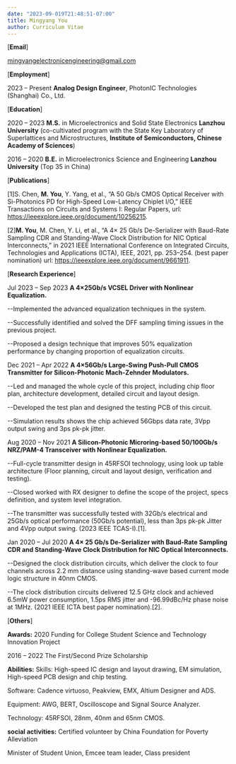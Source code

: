 ```yaml
---
date: "2023-09-019T21:48:51-07:00"
title: Mingyang You
author: Curriculum Vitae
---
```


[**Email**] 

mingyangelectronicengineering@gmail.com

[**Employment**]

2023 – Present **Analog Design Engineer**, PhotonIC Technologies (Shanghai) Co., Ltd.

[**Education**]

2020 – 2023 **M.S.** in Microelectronics and Solid State Electronics
**Lanzhou University** (co-cultivated program with the State Key Laboratory of Superlattices and Microstructures, **Institute of Semiconductors, Chinese Academy of Sciences**)

2016 – 2020 **B.E.** in Microelectronics Science and Engineering
**Lanzhou University** (Top 35 in China)

[**Publications**]

[1]S. Chen, **M. You**, Y. Yang, et al., “A 50 Gb/s CMOS Optical Receiver with Si-Photonics PD for High-Speed Low-Latency Chiplet I/O,” IEEE Transactions on Circuits and Systems I: Regular Papers, url: https://ieeexplore.ieee.org/document/10256215.

[2]**M. You**, M. Chen, Y. Li, et al., “A 4× 25 Gb/s De-Serializer with Baud-Rate Sampling CDR and Standing-Wave Clock
Distribution for NIC Optical Interconnects,” in 2021 IEEE International Conference on Integrated Circuits, Technologies
and Applications (ICTA), IEEE, 2021, pp. 253–254. (best paper nomination) 
url: https://ieeexplore.ieee.org/document/9661911.

[**Research Experience**]

Jul 2023 – Sep 2023 **A 4×25Gb/s VCSEL Driver with Nonlinear Equalization.** 

--Implemented the advanced equalization techniques in the system.

--Successfully identified and solved the DFF sampling timing issues in the previous project.

--Proposed a design technique that improves 50% equalization performance by changing proportion of  equalization circuits. 

Dec 2021 – Apr 2022 **A 4×56Gb/s Large-Swing Push-Pull CMOS Transmitter for Silicon-Photonic Mach-Zehnder Modulators.** 

--Led and managed the whole cycle of this project, including chip floor plan, architecture development, detailed circuit and layout design.

--Developed the test plan and designed the testing PCB of this circuit.

--Simulation results shows the chip achieved 56Gbps data rate, 3Vpp output swing and  3ps pk-pk jitter.

Aug 2020 – Nov 2021 **A Silicon-Photonic Microring-based 50/100Gb/s NRZ/PAM-4 Transceiver with Nonlinear Equalization.** 

--Full-cycle transmitter design in 45RFSOI technology, using look up table architecture (Floor planning, circuit and layout design, verification and testing).

--Closed worked with RX designer to define the scope of the project, specs definition, and system level integration.

--The transmitter was successfully tested with 32Gb/s electrical and 25Gb/s optical performance (50Gb/s potential), less than 3ps pk-pk Jitter and 4Vpp output swing. (2023 IEEE TCAS-I).[1].

Jan 2020 – Jul 2020 **A 4× 25 Gb/s De-Serializer with Baud-Rate Sampling CDR and Standing-Wave Clock Distribution for NIC Optical Interconnects.**

--Designed the clock distribution circuits, which deliver the clock to four channels across 2.2 mm distance using standing-wave based current mode logic structure in 40nm CMOS. 

--The clock distribution circuits delivered 12.5 GHz clock and achieved 6.5mW power consumption, 1.5ps RMS jitter and -96.99dBc/Hz phase noise at 1MHz.  (2021 IEEE ICTA best paper nomination).[2].

[**Others**]

**Awards:** 2020 Funding for College Student Science and Technology Innovation Project

2016 – 2022 The First/Second Prize Scholarship

**Abilities:** 
Skills: High-speed IC design and layout drawing, EM simulation, High-speed PCB design and chip testing.

Software: Cadence virtuoso, Peakview, EMX, Altium Designer and ADS. 

Equipment: AWG, BERT, Oscilloscope and Signal Source Analyzer. 

Technology: 45RFSOI, 28nm, 40nm and 65nm CMOS.

**social activities:** Certified volunteer by China Foundation for Poverty Alleviation

Minister of Student Union, Emcee team leader, Class president